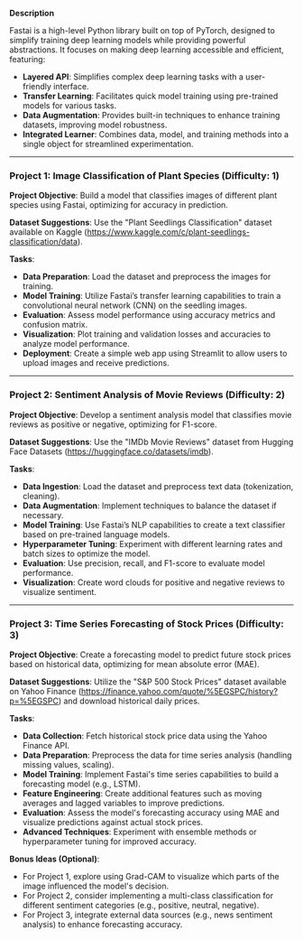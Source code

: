**Description**

Fastai is a high-level Python library built on top of PyTorch, designed to simplify training deep learning models while providing powerful abstractions. It focuses on making deep learning accessible and efficient, featuring:

- **Layered API**: Simplifies complex deep learning tasks with a user-friendly interface.
- **Transfer Learning**: Facilitates quick model training using pre-trained models for various tasks.
- **Data Augmentation**: Provides built-in techniques to enhance training datasets, improving model robustness.
- **Integrated Learner**: Combines data, model, and training methods into a single object for streamlined experimentation.

---

### Project 1: Image Classification of Plant Species (Difficulty: 1)

**Project Objective**: Build a model that classifies images of different plant species using Fastai, optimizing for accuracy in prediction.

**Dataset Suggestions**: Use the "Plant Seedlings Classification" dataset available on Kaggle (https://www.kaggle.com/c/plant-seedlings-classification/data).

**Tasks**:
- **Data Preparation**: Load the dataset and preprocess the images for training.
- **Model Training**: Utilize Fastai’s transfer learning capabilities to train a convolutional neural network (CNN) on the seedling images.
- **Evaluation**: Assess model performance using accuracy metrics and confusion matrix.
- **Visualization**: Plot training and validation losses and accuracies to analyze model performance.
- **Deployment**: Create a simple web app using Streamlit to allow users to upload images and receive predictions.

---

### Project 2: Sentiment Analysis of Movie Reviews (Difficulty: 2)

**Project Objective**: Develop a sentiment analysis model that classifies movie reviews as positive or negative, optimizing for F1-score.

**Dataset Suggestions**: Use the "IMDb Movie Reviews" dataset from Hugging Face Datasets (https://huggingface.co/datasets/imdb).

**Tasks**:
- **Data Ingestion**: Load the dataset and preprocess text data (tokenization, cleaning).
- **Data Augmentation**: Implement techniques to balance the dataset if necessary.
- **Model Training**: Use Fastai’s NLP capabilities to create a text classifier based on pre-trained language models.
- **Hyperparameter Tuning**: Experiment with different learning rates and batch sizes to optimize the model.
- **Evaluation**: Use precision, recall, and F1-score to evaluate model performance.
- **Visualization**: Create word clouds for positive and negative reviews to visualize sentiment.

---

### Project 3: Time Series Forecasting of Stock Prices (Difficulty: 3)

**Project Objective**: Create a forecasting model to predict future stock prices based on historical data, optimizing for mean absolute error (MAE).

**Dataset Suggestions**: Utilize the "S&P 500 Stock Prices" dataset available on Yahoo Finance (https://finance.yahoo.com/quote/%5EGSPC/history?p=%5EGSPC) and download historical daily prices.

**Tasks**:
- **Data Collection**: Fetch historical stock price data using the Yahoo Finance API.
- **Data Preparation**: Preprocess the data for time series analysis (handling missing values, scaling).
- **Model Training**: Implement Fastai's time series capabilities to build a forecasting model (e.g., LSTM).
- **Feature Engineering**: Create additional features such as moving averages and lagged variables to improve predictions.
- **Evaluation**: Assess the model's forecasting accuracy using MAE and visualize predictions against actual stock prices.
- **Advanced Techniques**: Experiment with ensemble methods or hyperparameter tuning for improved accuracy.

**Bonus Ideas (Optional)**: 
- For Project 1, explore using Grad-CAM to visualize which parts of the image influenced the model's decision.
- For Project 2, consider implementing a multi-class classification for different sentiment categories (e.g., positive, neutral, negative).
- For Project 3, integrate external data sources (e.g., news sentiment analysis) to enhance forecasting accuracy.

